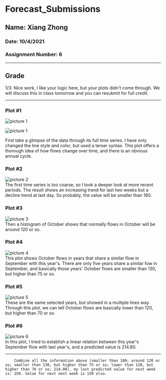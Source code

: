 # Forecast_Submissions

## Name: Xiang Zhong

### Date: 10/4/2021

### Assignment Number: 6

________
## Grade
1/3: Nice work, I like your logic here, but your plots didn't come through. We will discuss this in class tomorrow and you can resubmit for full credit. 
_________

### Plot #1

![picture 1](../../images/d2ee8b08ce14596a9bf599e6a6ae7924495a39f112de0f93ab8334533207ac09.png)  


![picture 1](../../images/d2ee8b08ce14596a9bf599e6a6ae7924495a39f112de0f93ab8334533207ac09.png)  

First take a glimpse of the data through its full time series. I have only changed the line style and color, but used a terser syntax. This plot offers a thorough idea of how flows change over time, and there is an obvious annual cycle.

### Plot #2
![picture 2](../../images/e720739ad6a022de9d28a3a30621aadb69fd921dff11e2cd5f167caf5de0b39e.png)  
The first time series is too coarse, so I took a deeper look at more recent periods. The result shows an increasing trend for last two weeks but a decline trend at last day. So probably, the value will be smaller than 180.

### Plot #3
![picture 3](../../images/6ea7f045638990f14ffe3cd37b692346a661681e192e6ecb53e701cd9206ee93.png)  
Then a histogram of October shows that normally flows in October will be around 120 or so.

### Plot #4
![picture 4](../../images/85a7eab03b0399363b18c7a905a905c487dd71819a5163d9fd4b5c438b81b414.png)  
This plot shows October flows in years that share a similar flow in September with this year's. There are only five years share a similar fow in September, and basically those years' October flows are smaller than 130, but higher than 75 or so.

### Plot #5
![picture 5](../../images/af6926aa743252750ec73f286fdd6800117e1f78d799ded5dbd71320670d77ac.png)  
These are the same selected years, but showed in a multiple lines way. Through this plot, we can tell October flows are basically lower than 120, but higher than 70 or so.

### Plot #6
![picture 6](../../images/bda22c5a1078cc9eea267c70d0258e9f8abd009e6b2507c78653021d799115c5.png)  
In this plot, I tried to establish a linear relation between this year's September flow with last year's, and a predicted value is 214.80.

_________

        Combine all the information above (smaller than 180; around 120 or so; smaller than 130, but higher than 75 or so; lower than 120, but higher than 70 or so; 214.80), my last predicted value for next week is: 150. Value for next next week is 150 also.